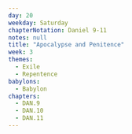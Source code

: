 ```yaml
---
day: 20
weekday: Saturday
chapterNotation: Daniel 9-11
notes: null
title: "Apocalypse and Penitence"
week: 3
themes:
  - Exile
  - Repentence
babylons:
  - Babylon
chapters:
  - DAN.9
  - DAN.10
  - DAN.11
---
```

